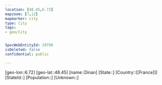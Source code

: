 ```yaml
---
location: [48.45,6.72]
mapzoom: [7,12] 
mapmarker: city 
type: City
tags:
- geo/City


SpocWebEntityId: 29798
isDeleted: false
confidential: public

---
```

[geo-lon::6.72]
[geo-lat::48.45]
[name::Dinan]
[State::]
[Country::[[France]]]
[StateId::]
[Population::]
[Unknown::]

